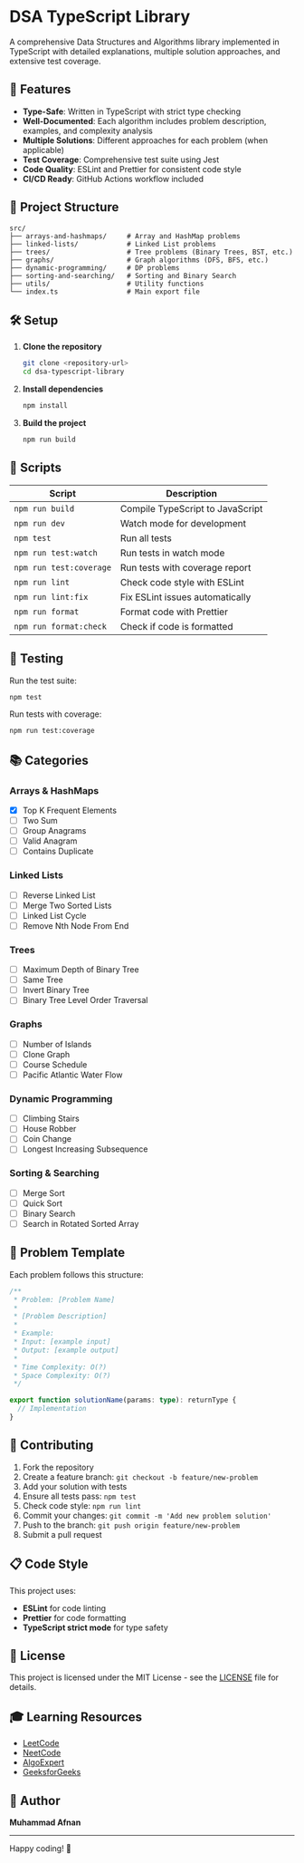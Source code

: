 # DSA TypeScript Library

A comprehensive Data Structures and Algorithms library implemented in TypeScript with detailed explanations, multiple solution approaches, and extensive test coverage.

## 🚀 Features

- **Type-Safe**: Written in TypeScript with strict type checking
- **Well-Documented**: Each algorithm includes problem description, examples, and complexity analysis
- **Multiple Solutions**: Different approaches for each problem (when applicable)
- **Test Coverage**: Comprehensive test suite using Jest
- **Code Quality**: ESLint and Prettier for consistent code style
- **CI/CD Ready**: GitHub Actions workflow included

## 📁 Project Structure

```
src/
├── arrays-and-hashmaps/     # Array and HashMap problems
├── linked-lists/            # Linked List problems
├── trees/                   # Tree problems (Binary Trees, BST, etc.)
├── graphs/                  # Graph algorithms (DFS, BFS, etc.)
├── dynamic-programming/     # DP problems
├── sorting-and-searching/   # Sorting and Binary Search
├── utils/                   # Utility functions
└── index.ts                 # Main export file
```

## 🛠️ Setup

1. **Clone the repository**
   ```bash
   git clone <repository-url>
   cd dsa-typescript-library
   ```

2. **Install dependencies**
   ```bash
   npm install
   ```

3. **Build the project**
   ```bash
   npm run build
   ```

## 📝 Scripts

| Script | Description |
|--------|-------------|
| `npm run build` | Compile TypeScript to JavaScript |
| `npm run dev` | Watch mode for development |
| `npm test` | Run all tests |
| `npm run test:watch` | Run tests in watch mode |
| `npm run test:coverage` | Run tests with coverage report |
| `npm run lint` | Check code style with ESLint |
| `npm run lint:fix` | Fix ESLint issues automatically |
| `npm run format` | Format code with Prettier |
| `npm run format:check` | Check if code is formatted |

## 🧪 Testing

Run the test suite:
```bash
npm test
```

Run tests with coverage:
```bash
npm run test:coverage
```

## 📚 Categories

### Arrays & HashMaps
- [x] Top K Frequent Elements
- [ ] Two Sum
- [ ] Group Anagrams
- [ ] Valid Anagram
- [ ] Contains Duplicate

### Linked Lists
- [ ] Reverse Linked List
- [ ] Merge Two Sorted Lists
- [ ] Linked List Cycle
- [ ] Remove Nth Node From End

### Trees
- [ ] Maximum Depth of Binary Tree
- [ ] Same Tree
- [ ] Invert Binary Tree
- [ ] Binary Tree Level Order Traversal

### Graphs
- [ ] Number of Islands
- [ ] Clone Graph
- [ ] Course Schedule
- [ ] Pacific Atlantic Water Flow

### Dynamic Programming
- [ ] Climbing Stairs
- [ ] House Robber
- [ ] Coin Change
- [ ] Longest Increasing Subsequence

### Sorting & Searching
- [ ] Merge Sort
- [ ] Quick Sort
- [ ] Binary Search
- [ ] Search in Rotated Sorted Array

## 🎯 Problem Template

Each problem follows this structure:

```typescript
/**
 * Problem: [Problem Name]
 * 
 * [Problem Description]
 * 
 * Example:
 * Input: [example input]
 * Output: [example output]
 * 
 * Time Complexity: O(?)
 * Space Complexity: O(?)
 */

export function solutionName(params: type): returnType {
  // Implementation
}
```

## 🤝 Contributing

1. Fork the repository
2. Create a feature branch: `git checkout -b feature/new-problem`
3. Add your solution with tests
4. Ensure all tests pass: `npm test`
5. Check code style: `npm run lint`
6. Commit your changes: `git commit -m 'Add new problem solution'`
7. Push to the branch: `git push origin feature/new-problem`
8. Submit a pull request

## 📋 Code Style

This project uses:
- **ESLint** for code linting
- **Prettier** for code formatting
- **TypeScript strict mode** for type safety

## 📄 License

This project is licensed under the MIT License - see the [LICENSE](LICENSE) file for details.

## 🎓 Learning Resources

- [LeetCode](https://leetcode.com/)
- [NeetCode](https://neetcode.io/)
- [AlgoExpert](https://www.algoexpert.io/)
- [GeeksforGeeks](https://www.geeksforgeeks.org/)

## 👤 Author

**Muhammad Afnan**

---

Happy coding! 🎉
